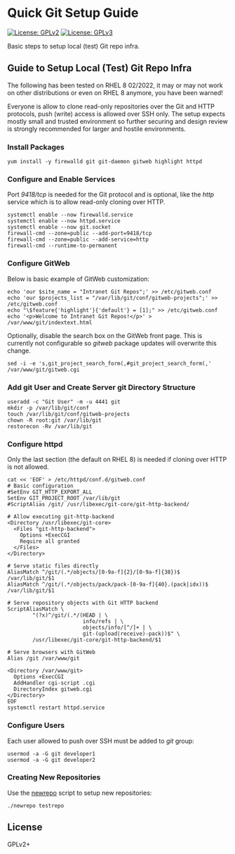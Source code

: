 # Quick Git Setup Guide

[![License: GPLv2](https://img.shields.io/badge/license-GPLv2-brightgreen.svg)](https://www.gnu.org/licenses/old-licenses/gpl-2.0.en.html)
[![License: GPLv3](https://img.shields.io/badge/license-GPLv3-brightgreen.svg)](https://www.gnu.org/licenses/gpl-3.0)

Basic steps to setup local (test) Git repo infra.

## Guide to Setup Local (Test) Git Repo Infra

The following has been tested on RHEL 8 02/2022, it may or may not work
on other distributions or even on RHEL 8 anymore, you have been warned!

Everyone is allow to clone read-only repositories over the Git and HTTP
protocols, push (write) access is allowed over SSH only. The setup
expects mostly small and trusted environment so further securing and
design review is strongly recommended for larger and hostile
environments.

### Install Packages

```
yum install -y firewalld git git-daemon gitweb highlight httpd
```

### Configure and Enable Services

Port _9418/tcp_ is needed for the Git protocol and is optional, like the
_http_ service which is to allow read-only cloning over HTTP.

```
systemctl enable --now firewalld.service
systemctl enable --now httpd.service
systemctl enable --now git.socket
firewall-cmd --zone=public --add-port=9418/tcp
firewall-cmd --zone=public --add-service=http
firewall-cmd --runtime-to-permanent
```

### Configure GitWeb

Below is basic example of GitWeb customization:

```
echo 'our $site_name = "Intranet Git Repos";' >> /etc/gitweb.conf
echo 'our $projects_list = "/var/lib/git/conf/gitweb-projects";' >> /etc/gitweb.conf
echo "\$feature{'highlight'}{'default'} = [1];" >> /etc/gitweb.conf
echo '<p>Welcome to Intranet Git Repos!</p>' > /var/www/git/indextext.html
```

Optionally, disable the search box on the GitWeb front page. This is
currently not configurable so _gitweb_ package updates will overwrite
this change.

```
sed -i -e 's,git_project_search_form(,#git_project_search_form(,' /var/www/git/gitweb.cgi
```

### Add git User and Create Server git Directory Structure

```
useradd -c "Git User" -m -u 4441 git
mkdir -p /var/lib/git/conf
touch /var/lib/git/conf/gitweb-projects
chown -R root:git /var/lib/git
restorecon -Rv /var/lib/git
```

### Configure httpd

Only the last section (the default on RHEL 8) is needed if cloning over
HTTP is not allowed.

```
cat << 'EOF' > /etc/httpd/conf.d/gitweb.conf
# Basic configuration
#SetEnv GIT_HTTP_EXPORT_ALL
SetEnv GIT_PROJECT_ROOT /var/lib/git
#ScriptAlias /git/ /usr/libexec/git-core/git-http-backend/

# Allow executing git-http-backend
<Directory /usr/libexec/git-core>
  <Files "git-http-backend">
    Options +ExecCGI
    Require all granted
  </Files>
</Directory>

# Serve static files directly
AliasMatch ^/git/(.*/objects/[0-9a-f]{2}/[0-9a-f]{38})$          /var/lib/git/$1
AliasMatch ^/git/(.*/objects/pack/pack-[0-9a-f]{40}.(pack|idx))$ /var/lib/git/$1

# Serve repository objects with Git HTTP backend
ScriptAliasMatch \
        "(?x)^/git/(.*/(HEAD | \
                        info/refs | \
                        objects/info/[^/]+ | \
                        git-(upload|receive)-pack))$" \
        /usr/libexec/git-core/git-http-backend/$1

# Serve browsers with GitWeb
Alias /git /var/www/git

<Directory /var/www/git>
  Options +ExecCGI
  AddHandler cgi-script .cgi
  DirectoryIndex gitweb.cgi
</Directory>
EOF
systemctl restart httpd.service
```

### Configure Users

Each user allowed to push over SSH must be added to _git_ group:

```
usermod -a -G git developer1
usermod -a -G git developer2
```

### Creating New Repositories

Use the [newrepo](newrepo) script to setup new repositories:

```
./newrepo testrepo
```

## License

GPLv2+
